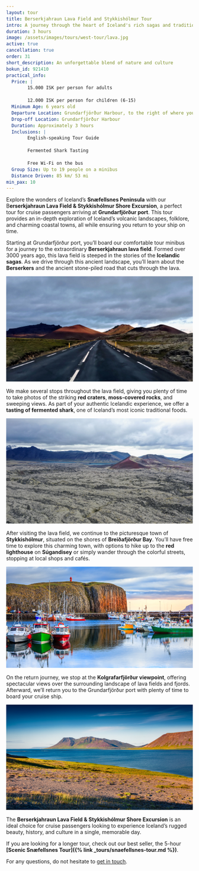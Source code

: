 ```yaml
---
layout: tour
title: Berserkjahraun Lava Field and Stykkishólmur Tour
intro: A journey through the heart of Iceland's rich sagas and traditions
duration: 3 hours
image: /assets/images/tours/west-tour/lava.jpg
active: true
cancellation: true
order: 31
short_description: An unforgettable blend of nature and culture
bokun_id: 921410
practical_info:
  Price: |
        15.000 ISK per person for adults

        12.000 ISK per person for children (6-15)
  Minimum Age: 6 years old
  Departure Location: Grundarfjörður Harbour, to the right of where you disembark from your ship/tender
  Drop-off Location: Grundarfjörður Harbour
  Duration: Approximately 3 hours
  Inclusions: |
        English-speaking Tour Guide
        
        Fermented Shark Tasting
        
        Free Wi-Fi on the bus
  Group Size: Up to 19 people on a minibus
  Distance Driven: 85 km/ 53 mi
min_pax: 10
---
```


Explore the wonders of Iceland’s **Snæfellsnes Peninsula** with our B**erserkjahraun Lava Field & Stykkishólmur Shore Excursion**, a perfect tour for cruise passengers arriving at **Grundarfjörður port**. This tour provides an in-depth exploration of Iceland’s volcanic landscapes, folklore, and charming coastal towns, all while ensuring you return to your ship on time.

Starting at Grundarfjörður port, you’ll board our comfortable tour minibus for a journey to the extraordinary **Berserkjahraun lava field**. Formed over 3000 years ago, this lava field is steeped in the stories of the **Icelandic sagas**. As we drive through this ancient landscape, you’ll learn about the **Berserkers** and the ancient stone-piled road that cuts through the lava.

<span class="image fit"><img src="/assets/images/tours/lava-field-stykkisholmur-tour/driving-lava-field.jpg" alt="" /></span>

We make several stops throughout the lava field, giving you plenty of time to take photos of the striking **red craters**, **moss-covered rocks**, and sweeping views. As part of your authentic Icelandic experience, we offer a **tasting of fermented shark**, one of Iceland’s most iconic traditional foods.

<span class="image fit"><img src="/assets/images/tours/lava-field-stykkisholmur-tour/red-crater.jpg" alt="" /></span>

After visiting the lava field, we continue to the picturesque town of **Stykkishólmur**, situated on the shores of **Breiðafjörður Bay**. You’ll have free time to explore this charming town, with options to hike up to the **red lighthouse** on **Súgandisey** or simply wander through the colorful streets, stopping at local shops and cafés.

<span class="image fit"><img src="/assets/images/tours/lava-field-stykkisholmur-tour/stykkisholmur.jpg" alt="" /></span>

On the return journey, we stop at the **Kolgrafarfjörður viewpoint**, offering spectacular views over the surrounding landscape of lava fields and fjords. Afterward, we’ll return you to the Grundarfjörður port with plenty of time to board your cruise ship.

<span class="image fit"><img src="/assets/images/tours/lava-field-stykkisholmur-tour/kolgrafarfjordur.jpg" alt="" /></span>

The **Berserkjahraun Lava Field & Stykkishólmur Shore Excursion** is an ideal choice for cruise passengers looking to experience Iceland’s rugged beauty, history, and culture in a single, memorable day.

If you are looking for a longer tour, check out our best seller, the 5-hour **[Scenic Snæfellsnes Tour]({% link _tours/snaefellsnes-tour.md %})**.


For any questions, do not hesitate to [get in touch](https://rutuferdir.is/#contact). 